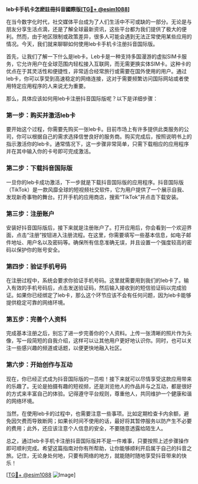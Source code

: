 **leb卡手机卡怎麽註冊抖音國際版[[TG💪+ @esim1088](https://t.me/s/esim1088)]**

在当今数字化时代，社交媒体平台成为了人们生活中不可或缺的一部分。无论是与朋友分享生活点滴，还是了解全球最新资讯，这些平台都为我们提供了极大的便利。然而，由于地区限制或政策差异，很多人可能会遇到无法正常使用某些应用的情况。今天，我们就来聊聊如何使用leb卡手机卡注册抖音国际版。

首先，让我们了解一下什么是leb卡。Leb卡是一种支持多国漫游的虚拟SIM卡服务，它允许用户在全球范围内轻松接入互联网，而无需更换实体SIM卡。这种卡的优点在于其灵活性和便捷性，非常适合经常旅行或需要在国外使用的用户。通过leb卡，你可以享受到高速稳定的网络连接，这对于需要频繁访问国际网站或者使用特定应用程序的人来说尤为重要。

那么，具体应该如何用leb卡注册抖音国际版呢？以下是详细步骤：

### 第一步：购买并激活leb卡

要开始这个过程，你需要先购买一张leb卡。目前市场上有许多提供此类服务的公司，你可以根据自己的需求选择信誉良好的服务商。购买完成后，按照说明书上的指示激活你的leb卡。通常情况下，这一步骤非常简单，只需下载相应的应用程序并在其中输入你的卡号即可完成激活。

### 第二步：下载抖音国际版

一旦你的leb卡成功激活，下一步就是下载抖音国际版的应用程序。抖音国际版（TikTok）是一款风靡全球的短视频社交软件，它为用户提供了一个展示自我、发现新奇事物的舞台。打开手机的应用商店，搜索“TikTok”并点击下载安装。

### 第三步：注册账户

安装好抖音国际版后，接下来就是注册账户了。打开应用后，你会看到一个欢迎界面，点击“注册”按钮进入注册流程。在这里，你需要填写一些基本信息，如电子邮件地址、用户名以及密码等。确保所有信息准确无误，并且设置一个强度较高的密码以保护你的账号安全。

### 第四步：验证手机号码

在注册过程中，系统会要求你验证手机号码。这里就需要用到我们的leb卡了。输入有效的手机号码后，点击发送验证码，然后输入接收到的短信验证码以完成验证。如果你已经绑定了leb卡，那么这个环节应该不会有任何问题，因为leb卡能够提供稳定可靠的网络环境。

### 第五步：完善个人资料

完成基本注册之后，别忘了进一步完善你的个人资料。上传一张清晰的照片作为头像，写一段简短的自我介绍，这样可以让其他用户更好地认识你。同时，也可以关注一些感兴趣的频道或话题，以便更快地融入社区。

### 第六步：开始创作与互动

现在，你已经正式成为抖音国际版的一员啦！接下来就可以尽情享受这款应用带来的乐趣了。无论是拍摄有趣的短视频，还是浏览他人的作品并与之互动，都是很好的方式来丰富自己的体验。记得遵守平台规则，尊重他人，共同维护一个健康和谐的网络环境。

当然，在使用leb卡的过程中，也需要注意一些事项。比如定期检查卡内余额，避免因欠费而导致断网；如果长时间不使用的话，最好将其暂停服务以防产生不必要的费用；此外，还应该注意个人信息的安全，不要随意透露给陌生人。

总之，通过leb卡手机卡注册抖音国际版并不是一件难事，只要按照上述步骤操作即可顺利完成。希望这篇指南对你有所帮助，让你能够顺利开启属于自己的抖音之旅。记住，无论身处何地，只要有网络的地方，就能随时随地享受抖音带来的快乐！

[[TG💪+ @esim1088](https://t.me/s/esim1088) ![Image](https://i.postimg.cc/4NQfJmqS/Snipaste-2025-05-13-00-14-12.png)]